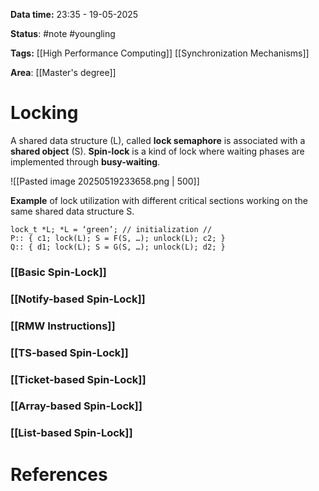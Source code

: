 **Data time:** 23:35 - 19-05-2025

**Status**: #note #youngling 

**Tags:** [[High Performance Computing]] [[Synchronization Mechanisms]]

**Area**: [[Master's degree]]
# Locking

A shared data structure (L), called **lock semaphore** is associated with a **shared object** (S). **Spin-lock** is a kind of lock where waiting phases are implemented through **busy-waiting**.

![[Pasted image 20250519233658.png | 500]]

**Example** of lock utilization with different critical sections working on the same shared data structure S.
```
lock_t *L; *L = ‘green’; // initialization //
P:: { c1; lock(L); S = F(S, …); unlock(L); c2; }
Q:: { d1; lock(L); S = G(S, …); unlock(L); d2; }
```

### [[Basic Spin-Lock]]

### [[Notify-based Spin-Lock]]

### [[RMW Instructions]]

### [[TS-based Spin-Lock]]

### [[Ticket-based Spin-Lock]]

### [[Array-based Spin-Lock]]

### [[List-based Spin-Lock]]
# References